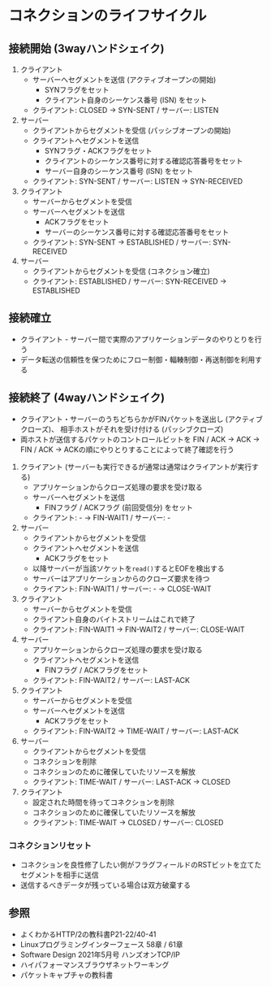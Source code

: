 # コネクションのライフサイクル
## 接続開始 (3wayハンドシェイク)
1. クライアント
    - サーバーへセグメントを送信 (アクティブオープンの開始)
      - SYNフラグをセット
      - クライアント自身のシーケンス番号 (ISN) をセット
    - クライアント: CLOSED -> SYN-SENT / サーバー: LISTEN
2. サーバー
    - クライアントからセグメントを受信 (パッシブオープンの開始)
    - クライアントへセグメントを送信
      - SYNフラグ・ACKフラグをセット
      - クライアントのシーケンス番号に対する確認応答番号をセット
      - サーバー自身のシーケンス番号 (ISN) をセット
    - クライアント: SYN-SENT / サーバー: LISTEN -> SYN-RECEIVED
3. クライアント
    - サーバーからセグメントを受信
    - サーバーへセグメントを送信
      - ACKフラグをセット
      - サーバーのシーケンス番号に対する確認応答番号をセット
    - クライアント: SYN-SENT -> ESTABLISHED / サーバー: SYN-RECEIVED
4. サーバー
    - クライアントからセグメントを受信 (コネクション確立)
    - クライアント: ESTABLISHED / サーバー: SYN-RECEIVED -> ESTABLISHED

## 接続確立
- クライアント - サーバー間で実際のアプリケーションデータのやりとりを行う
- データ転送の信頼性を保つためにフロー制御・輻輳制御・再送制御を利用する

## 接続終了 (4wayハンドシェイク)
- クライアント・サーバーのうちどちらかがFINパケットを送出し (アクティブクローズ)、
  相手ホストがそれを受け付ける (パッシブクローズ)
- 両ホストが送信するパケットのコントロールビットを
  FIN / ACK -> ACK -> FIN / ACK -> ACKの順にやりとりすることによって終了確認を行う
1. クライアント (サーバーも実行できるが通常は通常はクライアントが実行する)
    - アプリケーションからクローズ処理の要求を受け取る
    - サーバーへセグメントを送信
      - FINフラグ / ACKフラグ (前回受信分) をセット
    - クライアント: - -> FIN-WAIT1 / サーバー: -
2. サーバー
    - クライアントからセグメントを受信
    - クライアントへセグメントを送信
      - ACKフラグをセット
    - 以降サーバーが当該ソケットを`read()`するとEOFを検出する
    - サーバーはアプリケーションからのクローズ要求を待つ
    - クライアント: FIN-WAIT1 / サーバー: - -> CLOSE-WAIT
3. クライアント
    - サーバーからセグメントを受信
    - クライアント自身のバイトストリームはこれで終了
    - クライアント: FIN-WAIT1 -> FIN-WAIT2 / サーバー: CLOSE-WAIT
4. サーバー
    - アプリケーションからクローズ処理の要求を受け取る
    - クライアントへセグメントを送信
      - FINフラグ / ACKフラグをセット
    - クライアント: FIN-WAIT2 / サーバー: LAST-ACK
5. クライアント
    - サーバーからセグメントを受信
    - サーバーへセグメントを送信
      - ACKフラグをセット
    - クライアント: FIN-WAIT2 -> TIME-WAIT / サーバー: LAST-ACK
6. サーバー
    - クライアントからセグメントを受信
    - コネクションを削除
    - コネクションのために確保していたリソースを解放
    - クライアント: TIME-WAIT / サーバー: LAST-ACK -> CLOSED
7. クライアント
    - 設定された時間を待ってコネクションを削除
    - コネクションのために確保していたリソースを解放
    - クライアント: TIME-WAIT -> CLOSED / サーバー: CLOSED

### コネクションリセット
- コネクションを良性修了したい側がフラグフィールドのRSTビットを立てたセグメントを相手に送信
- 送信するべきデータが残っている場合は双方破棄する

## 参照
- よくわかるHTTP/2の教科書P21-22/40-41
- Linuxプログラミングインターフェース 58章 / 61章
- Software Design 2021年5月号 ハンズオンTCP/IP
- ハイパフォーマンスブラウザネットワーキング
- パケットキャプチャの教科書
